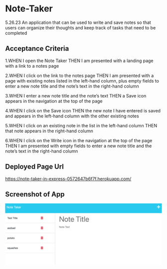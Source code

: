 # Note-Taker
5.26.23  An application that can be used to write and save notes so that users can organize their thoughts and keep track of tasks that need to be completed

## Acceptance Criteria

1.WHEN I open the Note Taker THEN I am presented with a landing page with a link to a notes page

2.WHEN I click on the link to the notes page THEN I am presented with a page with existing notes listed in the left-hand column, plus empty fields to enter a new note title and the note’s text in the right-hand column

3.WHEN I enter a new note title and the note’s text THEN a Save icon appears in the navigation at the top of the page

4.WHEN I click on the Save icon THEN the new note I have entered is saved and appears in the left-hand column with the other existing notes

5.WHEN I click on an existing note in the list in the left-hand column THEN that note appears in the right-hand column

6.WHEN I click on the Write icon in the navigation at the top of the page THEN I am presented with empty fields to enter a new note title and the note’s text in the right-hand column

## Deployed Page Url

https://note-taker-in-express-0572647b6f7f.herokuapp.com/

 
## Screenshot of App

![Note Taker](./Develop/img/screenshot.png)


